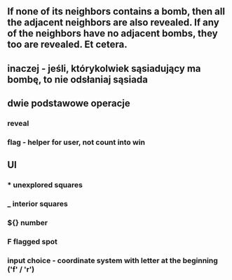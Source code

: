 ## If none of its neighbors contains a bomb, then all the adjacent neighbors are also revealed. If any of the neighbors have no adjacent bombs, they too are revealed. Et cetera.

## inaczej - jeśli, którykolwiek sąsiadujący ma bombę, to nie odsłaniaj sąsiada

## dwie podstawowe operacje
### reveal
### flag - helper for user, not count into win

## UI
### * unexplored squares
### _ interior squares
### ${} number
### F flagged spot
### input choice - coordinate system with letter at the beginning ('f' / 'r')

